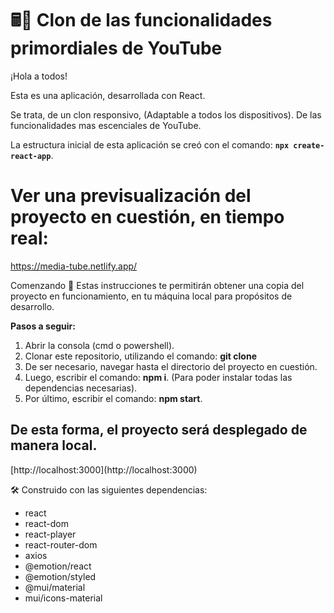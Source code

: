 # 🖩📌 Clon de las funcionalidades primordiales de YouTube

¡Hola a todos!

Esta es una aplicación, desarrollada con React.

Se trata, de un clon responsivo, (Adaptable a todos los dispositivos). De las funcionalidades mas escenciales de YouTube.

La estructura inicial de esta aplicación se creó con el comando: **`npx create-react-app`**.

# Ver una previsualización del proyecto en cuestión, en tiempo real:
https://media-tube.netlify.app/

Comenzando 🚀
Estas instrucciones te permitirán obtener una copia del proyecto en funcionamiento, en tu máquina local para propósitos de desarrollo.

**Pasos a seguir:**

1. Abrir la consola (cmd o powershell).
2. Clonar este repositorio, utilizando el comando: **git clone <nombre del repositorio>**
3. De ser necesario, navegar hasta el directorio del proyecto en cuestión.
3. Luego, escribir el comando: **npm i**. (Para poder instalar todas las dependencias necesarias).
4. Por último, escribir el comando: **npm start**.
  
<h2>De esta forma, el proyecto será desplegado de manera local.</h2> 
[http://localhost:3000](http://localhost:3000) 


🛠️ Construido con las siguientes dependencias: 
  

<ul>
    <li>react</li>
    <li>react-dom</li>
    <lireact-helmet</li>
    <li>react-player</li>
    <li>react-router-dom</li>
    <li>axios</li>
    <li>@emotion/react</li>
    <li>@emotion/styled</li>
    <li>@mui/material</li>
    <li>mui/icons-material</li>
</ul>
